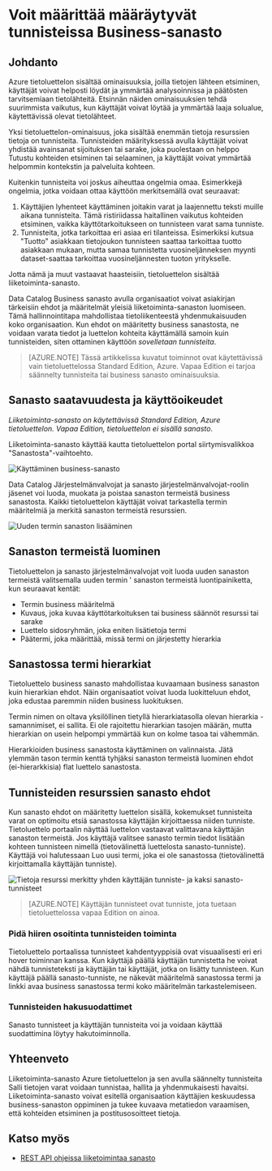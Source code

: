 <properties
    pageTitle="Voit määrittää Business-sanasto, määräytyvät tunnisteita | Microsoft Azure"
    description="Toimintaohjeet artikkelissa korostaminen Azure tietoluettelon business-sanasto määrittäminen ja käyttäminen yleisiä liiketoiminta-sanasto lisätä tunnisteen rekisteröity tietojen resurssit."
    services="data-catalog"
    documentationCenter=""
    authors="steelanddata"
    manager="NA"
    editor=""
    tags=""/>
<tags
    ms.service="data-catalog"
    ms.devlang="NA"
    ms.topic="article"
    ms.tgt_pltfrm="NA"
    ms.workload="data-catalog"
    ms.date="09/21/2016"
    ms.author="maroche"/>

# <a name="how-to-set-up-the-business-glossary-for-governed-tagging"></a>Voit määrittää määräytyvät tunnisteissa Business-sanasto

## <a name="introduction"></a>Johdanto

Azure tietoluettelon sisältää ominaisuuksia, joilla tietojen lähteen etsiminen, käyttäjät voivat helposti löydät ja ymmärtää analysoinnissa ja päätösten tarvitsemiaan tietolähteitä. Etsinnän näiden ominaisuuksien tehdä suurimmista vaikutus, kun käyttäjät voivat löytää ja ymmärtää laaja solualue, käytettävissä olevat tietolähteet.

Yksi tietoluettelon-ominaisuus, joka sisältää enemmän tietoja resurssien tietoja on tunnisteita. Tunnisteiden määrityksessä avulla käyttäjät voivat yhdistää avainsanat sijoituksen tai sarake, joka puolestaan on helppo Tutustu kohteiden etsiminen tai selaaminen, ja käyttäjät voivat ymmärtää helpommin kontekstin ja palveluita kohteen.

Kuitenkin tunnisteita voi joskus aiheuttaa ongelmia omaa. Esimerkkejä ongelmia, jotka voidaan ottaa käyttöön merkitsemällä ovat seuraavat:

1.  Käyttäjien lyhenteet käyttäminen joitakin varat ja laajennettu teksti muille aikana tunnisteita. Tämä ristiriidassa haitallinen vaikutus kohteiden etsiminen, vaikka käyttötarkoitukseen on tunnisteen varat sama tunniste.
2.  Tunnisteita, jotka tarkoittaa eri asiaa eri tilanteissa. Esimerkiksi kutsua "Tuotto" asiakkaan tietojoukon tunnisteen saattaa tarkoittaa tuotto asiakkaan mukaan, mutta samaa tunnistetta vuosineljänneksen myynti dataset-saattaa tarkoittaa vuosineljännesten tuoton yritykselle.  

Jotta nämä ja muut vastaavat haasteisiin, tietoluettelon sisältää liiketoiminta-sanasto.

Data Catalog Business sanasto avulla organisaatiot voivat asiakirjan tärkeisiin ehdot ja määritelmät yleisiä liiketoiminta-sanaston luomiseen. Tämä hallinnointitapa mahdollistaa tietoliikenteestä yhdenmukaisuuden koko organisaation. Kun ehdot on määritetty business sanastosta, ne voidaan varata tiedot ja luettelon kohteita käyttämällä samoin kuin tunnisteiden, siten ottaminen käyttöön _sovelletaan tunnisteita_.

> [AZURE.NOTE] Tässä artikkelissa kuvatut toiminnot ovat käytettävissä vain tietoluettelossa Standard Edition, Azure. Vapaa Edition ei tarjoa säännelty tunnisteita tai business sanasto ominaisuuksia.

## <a name="glossary-availability-and-privileges"></a>Sanasto saatavuudesta ja käyttöoikeudet

*Liiketoiminta-sanasto on käytettävissä Standard Edition, Azure tietoluettelon. Vapaa Edition, tietoluettelon ei sisällä sanasto.*

Liiketoiminta-sanasto käyttää kautta tietoluettelon portal siirtymisvalikkoa "Sanastosta"-vaihtoehto.  

![Käyttäminen business-sanasto](./media/data-catalog-how-to-business-glossary/01-portal-menu.png)


Data Catalog Järjestelmänvalvojat ja sanasto järjestelmänvalvojat-roolin jäsenet voi luoda, muokata ja poistaa sanaston termeistä business sanastosta. Kaikki tietoluettelon käyttäjät voivat tarkastella termin määritelmiä ja merkitä sanaston termeistä resurssien.

![Uuden termin sanaston lisääminen](./media/data-catalog-how-to-business-glossary/02-new-term.png)


## <a name="creating-glossary-terms"></a>Sanaston termeistä luominen

Tietoluettelon ja sanasto järjestelmänvalvojat voit luoda uuden sanaston termeistä valitsemalla uuden termin ' sanaston termeistä luontipainiketta, kun seuraavat kentät:

* Termin business määritelmä
* Kuvaus, joka kuvaa käyttötarkoituksen tai business säännöt resurssi tai sarake
* Luettelo sidosryhmän, joka eniten lisätietoja termi
* Päätermi, joka määrittää, missä termi on järjestetty hierarkia


## <a name="glossary-term-hierarchies"></a>Sanastossa termi hierarkiat

Tietoluettelo business sanasto mahdollistaa kuvaamaan business sanaston kuin hierarkian ehdot. Näin organisaatiot voivat luoda luokitteluun ehdot, joka edustaa paremmin niiden business luokituksen.

Termin nimen on oltava yksilöllinen tietyllä hierarkiatasolla olevan hierarkia - samannimiset, ei sallita. Ei ole rajoitettu hierarkian tasojen määrän, mutta hierarkian on usein helpompi ymmärtää kun on kolme tasoa tai vähemmän.

Hierarkioiden business sanastosta käyttäminen on valinnaista. Jätä ylemmän tason termin kenttä tyhjäksi sanaston termeistä luominen ehdot (ei-hierarkkisia) flat luettelo sanastosta.  

## <a name="tagging-assets-with-glossary-terms"></a>Tunnisteiden resurssien sanasto ehdot

Kun sanasto ehdot on määritetty luettelon sisällä, kokemukset tunnisteita varat on optimoitu etsiä sanastossa käyttäjän kirjoittaessa niiden tunniste. Tietoluettelo portaalin näyttää luettelon vastaavat valittavana käyttäjän sanaston termeistä. Jos käyttäjä valitsee sanasto termin tiedot lisätään kohteen tunnisteen nimellä (tietovälinettä luettelosta sanasto-tunniste). Käyttäjä voi halutessaan Luo uusi termi, joka ei ole sanastossa (tietovälinettä kirjoittamalla käyttäjän tunniste).

![Tietoja resurssi merkitty yhden käyttäjän tunniste- ja kaksi sanasto-tunnisteet](./media/data-catalog-how-to-business-glossary/03-tagged-asset.png)

> [AZURE.NOTE] Käyttäjän tunnisteet ovat tunniste, jota tuetaan tietoluettelossa vapaa Edition on ainoa.

### <a name="hover-behavior-on-tags"></a>Pidä hiiren osoitinta tunnisteiden toiminta
Tietoluettelo portaalissa tunnisteet kahdentyyppisiä ovat visuaalisesti eri eri hover toiminnan kanssa. Kun käyttäjä päällä käyttäjän tunnistetta he voivat nähdä tunnisteteksti ja käyttäjän tai käyttäjät, jotka on lisätty tunnisteen. Kun käyttäjä päällä sanasto-tunniste, ne näkevät määritelmä sanastossa termi ja linkki avaa business sanastossa termi koko määritelmän tarkastelemiseen.

### <a name="search-filters-for-tags"></a>Tunnisteiden hakusuodattimet
Sanasto tunnisteet ja käyttäjän tunnisteita voi ja voidaan käyttää suodattimina löytyy hakutoiminnolla.

## <a name="summary"></a>Yhteenveto
Liiketoiminta-sanasto Azure tietoluettelon ja sen avulla säännelty tunnisteita Salli tietojen varat voidaan tunnistaa, hallita ja yhdenmukaisesti havaitsi. Liiketoiminta-sanasto voivat esitellä organisaation käyttäjien keskuudessa business-sanaston oppiminen ja tukee kuvaava metatiedon varaamisen, että kohteiden etsiminen ja postitusosoitteet tietoja.

## <a name="see-also"></a>Katso myös

- [REST API ohjeissa liiketoimintaa sanasto](https://msdn.microsoft.com/library/mt708855.aspx)
